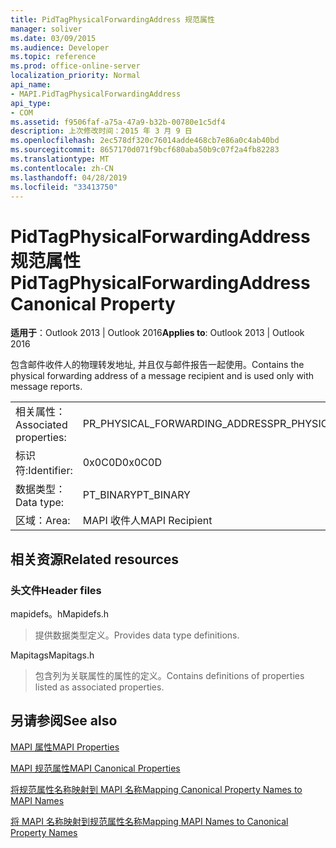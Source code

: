 ```yaml
---
title: PidTagPhysicalForwardingAddress 规范属性
manager: soliver
ms.date: 03/09/2015
ms.audience: Developer
ms.topic: reference
ms.prod: office-online-server
localization_priority: Normal
api_name:
- MAPI.PidTagPhysicalForwardingAddress
api_type:
- COM
ms.assetid: f9506faf-a75a-47a9-b32b-00780e1c5df4
description: 上次修改时间：2015 年 3 月 9 日
ms.openlocfilehash: 2ec578df320c76014adde468cb7e86a0c4ab40bd
ms.sourcegitcommit: 8657170d071f9bcf680aba50b9c07f2a4fb82283
ms.translationtype: MT
ms.contentlocale: zh-CN
ms.lasthandoff: 04/28/2019
ms.locfileid: "33413750"
---
```

# <a name="pidtagphysicalforwardingaddress-canonical-property"></a><span data-ttu-id="82967-103">PidTagPhysicalForwardingAddress 规范属性</span><span class="sxs-lookup"><span data-stu-id="82967-103">PidTagPhysicalForwardingAddress Canonical Property</span></span>

  
  
<span data-ttu-id="82967-104">**适用于**：Outlook 2013 | Outlook 2016</span><span class="sxs-lookup"><span data-stu-id="82967-104">**Applies to**: Outlook 2013 | Outlook 2016</span></span> 
  
<span data-ttu-id="82967-105">包含邮件收件人的物理转发地址, 并且仅与邮件报告一起使用。</span><span class="sxs-lookup"><span data-stu-id="82967-105">Contains the physical forwarding address of a message recipient and is used only with message reports.</span></span>
  
|||
|:-----|:-----|
|<span data-ttu-id="82967-106">相关属性：</span><span class="sxs-lookup"><span data-stu-id="82967-106">Associated properties:</span></span>  <br/> |<span data-ttu-id="82967-107">PR_PHYSICAL_FORWARDING_ADDRESS</span><span class="sxs-lookup"><span data-stu-id="82967-107">PR_PHYSICAL_FORWARDING_ADDRESS</span></span>  <br/> |
|<span data-ttu-id="82967-108">标识符:</span><span class="sxs-lookup"><span data-stu-id="82967-108">Identifier:</span></span>  <br/> |<span data-ttu-id="82967-109">0x0C0D</span><span class="sxs-lookup"><span data-stu-id="82967-109">0x0C0D</span></span>  <br/> |
|<span data-ttu-id="82967-110">数据类型：</span><span class="sxs-lookup"><span data-stu-id="82967-110">Data type:</span></span>  <br/> |<span data-ttu-id="82967-111">PT_BINARY</span><span class="sxs-lookup"><span data-stu-id="82967-111">PT_BINARY</span></span>  <br/> |
|<span data-ttu-id="82967-112">区域：</span><span class="sxs-lookup"><span data-stu-id="82967-112">Area:</span></span>  <br/> |<span data-ttu-id="82967-113">MAPI 收件人</span><span class="sxs-lookup"><span data-stu-id="82967-113">MAPI Recipient</span></span>  <br/> |
   
## <a name="related-resources"></a><span data-ttu-id="82967-114">相关资源</span><span class="sxs-lookup"><span data-stu-id="82967-114">Related resources</span></span>

### <a name="header-files"></a><span data-ttu-id="82967-115">头文件</span><span class="sxs-lookup"><span data-stu-id="82967-115">Header files</span></span>

<span data-ttu-id="82967-116">mapidefs。h</span><span class="sxs-lookup"><span data-stu-id="82967-116">Mapidefs.h</span></span>
  
> <span data-ttu-id="82967-117">提供数据类型定义。</span><span class="sxs-lookup"><span data-stu-id="82967-117">Provides data type definitions.</span></span>
    
<span data-ttu-id="82967-118">Mapitags</span><span class="sxs-lookup"><span data-stu-id="82967-118">Mapitags.h</span></span>
  
> <span data-ttu-id="82967-119">包含列为关联属性的属性的定义。</span><span class="sxs-lookup"><span data-stu-id="82967-119">Contains definitions of properties listed as associated properties.</span></span>
    
## <a name="see-also"></a><span data-ttu-id="82967-120">另请参阅</span><span class="sxs-lookup"><span data-stu-id="82967-120">See also</span></span>



[<span data-ttu-id="82967-121">MAPI 属性</span><span class="sxs-lookup"><span data-stu-id="82967-121">MAPI Properties</span></span>](mapi-properties.md)
  
[<span data-ttu-id="82967-122">MAPI 规范属性</span><span class="sxs-lookup"><span data-stu-id="82967-122">MAPI Canonical Properties</span></span>](mapi-canonical-properties.md)
  
[<span data-ttu-id="82967-123">将规范属性名称映射到 MAPI 名称</span><span class="sxs-lookup"><span data-stu-id="82967-123">Mapping Canonical Property Names to MAPI Names</span></span>](mapping-canonical-property-names-to-mapi-names.md)
  
[<span data-ttu-id="82967-124">将 MAPI 名称映射到规范属性名称</span><span class="sxs-lookup"><span data-stu-id="82967-124">Mapping MAPI Names to Canonical Property Names</span></span>](mapping-mapi-names-to-canonical-property-names.md)


